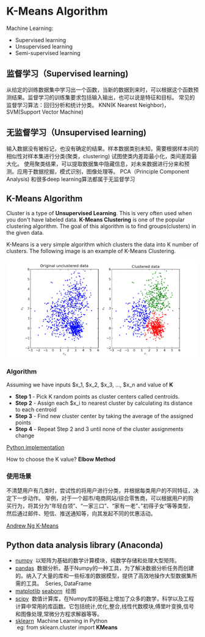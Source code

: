 # K-Means Algorithm

Machine Learning:
* Supervised learning
* Unsupervised learning
* Semi-supervised learning

## 监督学习（Supervised learning)
从给定的训练数据集中学习出一个函数，当新的数据到来时，可以根据这个函数预测结果。监督学习的训练集要求包括输入输出，也可以说是特征和目标。
常见的监督学习算法：回归分析和统计分类。 KNN(K Nearest Neighbor)，SVM(Support Vector Machine)

## 无监督学习（Unsupervised learning)
输入数据没有被标记，也没有确定的结果。样本数据类别未知，需要根据样本间的相似性对样本集进行分类(聚类，clustering) 试图使类内差距最小化，类间差距最大化。
使用聚类结果，可以提取数据集中隐藏信息，对未来数据进行分来和预测。应用于数据挖掘，模式识别，图像处理等。
PCA（Principle Component Analysis) 和很多deep learning算法都属于无监督学习

## K-Means Algorithm
Cluster is a type of **Unsupervised Learning**. This is very often used when you don't have labeled data. 
**K-Means Clustering** is one of the popular clustering algorithm. The goal of this algorithm is to find groups(clusters)
in the given data. 

K-Means is a very simple algorithm which clusters the data into K number of clusters. The following image is an example of K-Means Clustering.

![Clustering](cluster.jpg)   

### Algorithm
Assuming we have inputs $x_1, $x_2, $x_3, ..., $x_n and value of **K**
* **Step 1** - Pick K random points as cluster centers called centroids.
* **Step 2** - Assign each $x_i to nearest cluster by calculating its distance to each centroid
* **Step 3** - Find new cluster center by taking the average of the assigned points
* **Step 4** - Repeat Step 2 and 3 until none of the cluster assignments change

[Python implementation](https://github.com/mubaris/friendly-fortnight)

How to choose the K value? **Elbow Method**

### 使用场景
不清楚用户有几类时，尝试性的将用户进行分类，并根据每类用户的不同特征，决定下一步动作。
举例，对于一个超市/电商网站/综合零售商，可以根据用户的购买行为，将其分为“年轻白领”、“一家三口”、“家有一老”、”初得子女“等等类型，然后通过邮件、短信、推送通知等，向其发起不同的优惠活动。

[Andrew Ng K-Means](https://www.coursera.org/learn/machine-learning/lecture/93VPG/k-means-algorithm
)

## Python data analysis library  (Anaconda)
* [numpy](https://docs.scipy.org/doc/numpy-1.13.0/user/quickstart.html)
  以矩阵为基础的数学计算模块，纯数学存储和处理大型矩阵。
* [pandas](https://pandas.pydata.org/)
  数据分析。基于Numpy的一种工具，为了解决数据分析任务而创建的。纳入了大量的库和一些标准的数据模型，提供了高效地操作大型数据集所需的工具。
  Series, DataFrame
* [matplotlib](https://matplotlib.org/)
  [seaborn](https://seaborn.pydata.org/)
  绘图
* [scipy](https://www.scipy.org/)
  数值计算库，在Numpy库的基础上增加了众多的数学，科学以及工程计算中常用的库函数。它包括统计,优化,整合,线性代数模块,傅里叶变换,信号和图像处理,常微分方程求解器等等。
* [sklearn](http://scikit-learn.org/stable/)
  Machine Learning in Python<br>
  eg: from sklearn.cluster import **KMeans**

